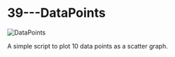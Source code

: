 # 39---DataPoints
![DataPoints](https://user-images.githubusercontent.com/83606701/138333353-c25b7a31-d11b-4b08-b935-e2425bfff340.PNG)

A simple script to plot 10 data points as a scatter graph.
